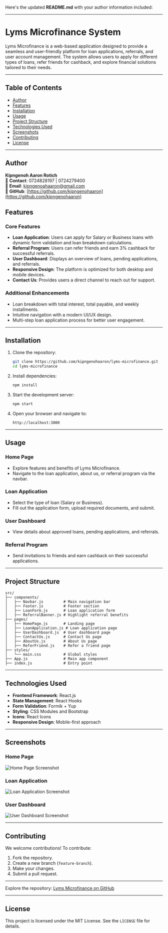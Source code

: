 Here's the updated **README.md** with your author information included:

---

# Lyms Microfinance System

Lyms Microfinance is a web-based application designed to provide a seamless and user-friendly platform for loan applications, referrals, and user account management. The system allows users to apply for different types of loans, refer friends for cashback, and explore financial solutions tailored to their needs.

---

## Table of Contents
- [Author](#author)
- [Features](#features)
- [Installation](#installation)
- [Usage](#usage)
- [Project Structure](#project-structure)
- [Technologies Used](#technologies-used)
- [Screenshots](#screenshots)
- [Contributing](#contributing)
- [License](#license)

---
## **Author**

**Kipngenoh Aaron Rotich**  
📱 **Contact**: 0724828197 | 0724279400  
📧 **Email**: [kipngenoahaaron@gmail.com](mailto:kipngenoahaaron@gmail.com)  
🔗 **GitHub**: [https://github.com/kipngenohaaron](https://github.com/kipngenohaaron)  

## Features

### Core Features
- **Loan Application**: Users can apply for Salary or Business loans with dynamic form validation and loan breakdown calculations.
- **Referral Program**: Users can refer friends and earn 3% cashback for successful referrals.
- **User Dashboard**: Displays an overview of loans, pending applications, and referrals.
- **Responsive Design**: The platform is optimized for both desktop and mobile devices.
- **Contact Us**: Provides users a direct channel to reach out for support.

### Additional Enhancements
- Loan breakdown with total interest, total payable, and weekly installments.
- Intuitive navigation with a modern UI/UX design.
- Multi-step loan application process for better user engagement.

---

## Installation

1. Clone the repository:
   ```bash
   git clone https://github.com/kipngenohaaron/lyms-microfinance.git
   cd lyms-microfinance
   ```

2. Install dependencies:
   ```bash
   npm install
   ```

3. Start the development server:
   ```bash
   npm start
   ```

4. Open your browser and navigate to:
   ```
   http://localhost:3000
   ```

---

## Usage

### Home Page
- Explore features and benefits of Lyms Microfinance.
- Navigate to the loan application, about us, or referral program via the navbar.

### Loan Application
- Select the type of loan (Salary or Business).
- Fill out the application form, upload required documents, and submit.

### User Dashboard
- View details about approved loans, pending applications, and referrals.

### Referral Program
- Send invitations to friends and earn cashback on their successful applications.

---

## Project Structure

```
src/
├── components/
│   ├── Navbar.js         # Main navigation bar
│   ├── Footer.js         # Footer section
│   ├── LoanForm.js       # Loan application form
│   ├── ReferralBanner.js # Highlight referral benefits
├── pages/
│   ├── HomePage.js       # Landing page
│   ├── LoanApplication.js # Loan application page
│   ├── UserDashboard.js  # User dashboard page
│   ├── ContactUs.js      # Contact Us page
│   ├── AboutUs.js        # About Us page
│   ├── ReferFriend.js    # Refer a friend page
├── styles/
│   └── main.css          # Global styles
├── App.js                # Main app component
├── index.js              # Entry point
```

---

## Technologies Used

- **Frontend Framework**: React.js
- **State Management**: React Hooks
- **Form Validation**: Formik + Yup
- **Styling**: CSS Modules and Bootstrap
- **Icons**: React Icons
- **Responsive Design**: Mobile-first approach

---

## Screenshots

### Home Page
![Home Page Screenshot](https://via.placeholder.com/800x400?text=Home+Page)

### Loan Application
![Loan Application Screenshot](https://via.placeholder.com/800x400?text=Loan+Application)

### User Dashboard
![User Dashboard Screenshot](https://via.placeholder.com/800x400?text=User+Dashboard)

---

## Contributing

We welcome contributions! To contribute:

1. Fork the repository.
2. Create a new branch (`feature-branch`).
3. Make your changes.
4. Submit a pull request.

---
Explore the repository: [Lyms Microfinance on GitHub](https://github.com/kipngenohaaron/lyms-microfinance)

---

## License

This project is licensed under the MIT License. See the `LICENSE` file for details.

